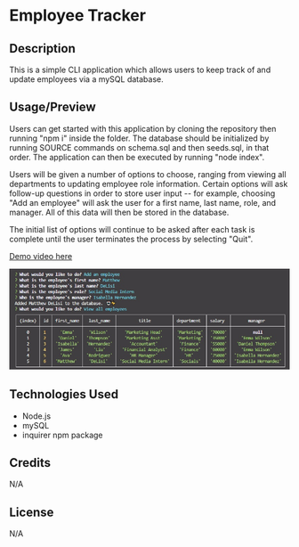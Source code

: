 # Employee Tracker

## Description

This is a simple CLI application which allows users to keep track of and update employees via a mySQL database.

## Usage/Preview

Users can get started with this application by cloning the repository then running "npm i" inside the folder. The database should be initialized by running SOURCE commands on schema.sql and then seeds.sql, in that order. The application can then be executed by running "node index".

Users will be given a number of options to choose, ranging from viewing all departments to updating employee role information. Certain options will ask follow-up questions in order to store user input -- for example, choosing "Add an employee" will ask the user for a first name, last name, role, and manager. All of this data will then be stored in the database.

The initial list of options will continue to be asked after each task is complete until the user terminates the process by selecting "Quit".

[Demo video here](https://youtu.be/So2JGvS7iyg)

![Screenshot of the CLI application being used to add an employee](img/preview.jpg)


## Technologies Used
* Node.js
* mySQL
* inquirer npm package

## Credits

N/A

## License

N/A